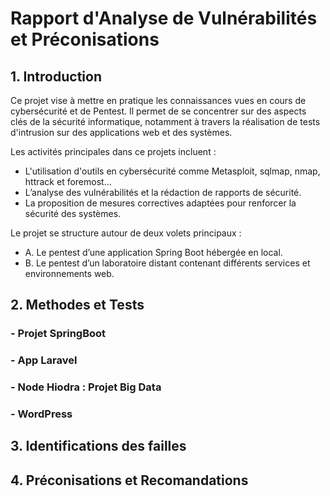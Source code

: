 #  Rapport d'Analyse de Vulnérabilités et Préconisations

## 1. Introduction

Ce projet vise à mettre en pratique les connaissances vues en cours de cybersécurité et de Pentest. Il permet de se concentrer sur des aspects clés de la sécurité informatique, notamment à travers la réalisation de tests d'intrusion sur des applications web et des systèmes.

Les activités principales dans ce projets incluent :

- L'utilisation d'outils en cybersécurité comme Metasploit, sqlmap, nmap, httrack et foremost...
- L’analyse des vulnérabilités et la rédaction de rapports de sécurité.
- La proposition de mesures correctives adaptées pour renforcer la sécurité des systèmes.

Le projet se structure autour de deux volets principaux :

- A. Le pentest d’une application Spring Boot hébergée en local.
- B. Le pentest d’un laboratoire distant contenant différents services et environnements web.

## 2. Methodes et Tests

### - Projet SpringBoot

### - App Laravel

### - Node Hiodra : Projet Big Data

### - WordPress

## 3. Identifications des failles

## 4. Préconisations et Recomandations 





